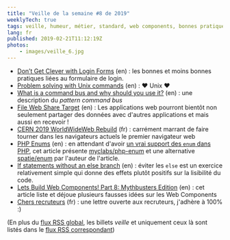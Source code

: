 ```yaml
---
title: "Veille de la semaine #8 de 2019"
weeklyTech: true
tags: veille, humeur, métier, standard, web components, bonnes pratiques, code, php, web, pwa, pattern, unix, ux
lang: fr
published: 2019-02-21T11:12:19Z
photos:
    - images/veille_6.jpg
---
```

* [Don’t Get Clever with Login Forms](http://bradfrost.com/blog/post/dont-get-clever-with-login-forms/) (en)&nbsp;: les bonnes et moins bonnes pratiques liées au formulaire de login.
* [Problem solving with Unix commands](http://vegardstikbakke.com/unix/) (en)&nbsp;: ❤ Unix ❤
* [What is a command bus and why should you use it?](https://barryvanveen.nl/blog/49-what-is-a-command-bus-and-why-should-you-use-it) (en)&nbsp;: une description du *pattern* *command bus*
* [File Web Share Target](https://paul.kinlan.me/file-web-share-target/) (en)&nbsp;: Les applications web pourront bientôt non seulement partager des données avec d'autres applications et mais aussi en recevoir !
* [CERN 2019 WorldWideWeb Rebuild](https://www.hteumeuleu.fr/cern-2019-worldwideweb-rebuild/) (fr)&nbsp;: carrément marrant de faire tourner dans les navigateurs actuels le premier navigateur web
* [PHP Enums](https://stitcher.io/blog/php-enums) (en)&nbsp;: en attendant d'avoir [un vrai support des `enum` dans PHP](https://wiki.php.net/rfc/enum), cet article présente [myclabs/php-enum](https://github.com/myclabs/php-enum) et une alternative [spatie/enum](https://github.com/spatie/enum) par l'auteur de l'article.
* [If statements without an else branch](https://nehalist.io/if-statements-without-an-else-branch/) (en)&nbsp;: éviter les `else` est un exercice relativement simple qui donne des effets plutôt positifs sur la lisibilité du code.
* [Lets Build Web Components! Part 8: Mythbusters Edition](https://dev.to/bennypowers/lets-build-web-components-part-8-mythbusters-edition-3la) (en)&nbsp;: cet article liste et déjoue plusieurs fausses idées sur les Web Components
* [Chers recruteurs](https://brice.coquereau.fr/2019/02/19/fr/chers-recruteurs/) (fr)&nbsp;: une lettre ouverte aux recruteurs, j'adhère à 100% :)


(En plus du [flux RSS global](/rss.xml), les billets *veille*
et uniquement ceux là sont listés dans le [flux RSS correspondant](/rss/veille.xml))
